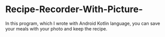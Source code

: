 # Recipe-Recorder-With-Picture-
In this program, which I wrote with Android Kotlin language, you can save your meals with your photo and keep the recipe.
